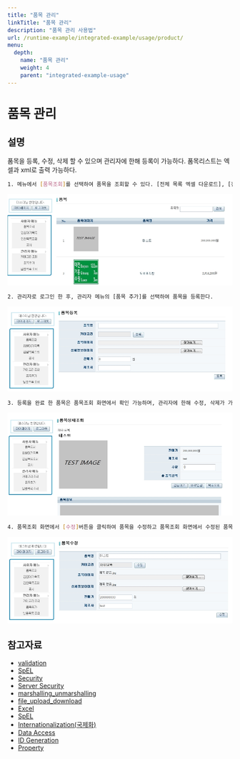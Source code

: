 ```yaml
---
title: "품목 관리"
linkTitle: "품목 관리"
description: "품목 관리 사용법"
url: /runtime-example/integrated-example/usage/product/
menu:
  depth:
    name: "품목 관리"
    weight: 4
    parent: "integrated-example-usage"
---
```



# 품목 관리

## 설명

 품목을 등록, 수정, 삭제 할 수 있으며 관리자에 한해 등록이 가능하다. 품목리스트는 엑셀과 xml로 출력 가능하다.

```bash
1. 메뉴에서 [품목조회]를 선택하여 품목을 조회할 수 있다. [전체 목록 엑셀 다운로드], [전체 목록 xml] 버튼을 클릭하여 목록을 엑셀과 xml로 확인할 수 있다.
```

 ![image](./images/사용법-2._리스트.jpg)

```bash
2. 관리자로 로그인 한 후, 관리자 메뉴의 [품목 추가]를 선택하여 품목을 등록한다.
```

 ![image](./images/사용법-1._품목등록.jpg)

```bash
3. 등록을 완료 한 품목은 품목조회 화면에서 확인 가능하며, 관리자에 한해 수정, 삭제가 가능하다.
```

 ![image](./images/사용법-3._상세조회.jpg)

```bash
4. 품목조회 화면에서 [수정]버튼을 클릭하여 품목을 수정하고 품목조회 화면에서 수정된 품목을 확인한다.
```

 ![image](./images/사용법-4._수정.jpg)

## 참고자료

- [validation](/egovframe-runtime/presentation-layer/web-servlet-validation.md)
- [SpEL](/egovframe-runtime/foundation-layer-core/spel.md)
- [Security](/egovframe-runtime/presentation-layer/security.md)
- [Server Security](/egovframe-runtime/foundation-layer/server-security.md)
- [marshalling_unmarshalling](/egovframe-runtime/foundation-layer/marshalling-unmarshalling.md)
- [file_upload_download](/egovframe-runtime/foundation-layer/file-upload-download-service.md)
- [Excel](/egovframe-runtime/foundation-layer/excel.md)
- [SpEL](/egovframe-runtime/foundation-layer-core/spel.md)
- [Internationalization(국제화)](/egovframe-runtime/presentation-layer/internationalization.md)
- [Data Access](/egovframe-runtime/persistence-layer/dataaccess-ibatis.md)
- [ID Generation](/egovframe-runtime/foundation-layer/id-generation.md)
- [Property](/egovframe-runtime/foundation-layer/property-service.md)
